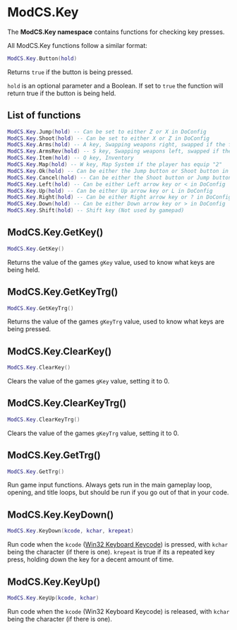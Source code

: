 # ModCS.Key

The **ModCS.Key namespace** contains functions for checking key presses.

All ModCS.Key functions follow a similar format:

```lua
ModCS.Key.Button(hold)
```

Returns `true` if the button is being pressed.

`hold` is an optional parameter and a Boolean. If set to `true` the function will return true if the button is being held.

## List of functions

```lua
ModCS.Key.Jump(hold) -- Can be set to either Z or X in DoConfig
ModCS.Key.Shoot(hold) -- Can be set to either X or Z in DoConfig
ModCS.Key.Arms(hold) -- A key, Swapping weapons right, swapped if the file "s_reverse" exists
ModCS.Key.ArmsRev(hold) -- S key, Swapping weapons left, swapped if the file "s_reverse" exists
ModCS.Key.Item(hold) -- Q key, Inventory
ModCS.Key.Map(hold) -- W key, Map System if the player has equip "2"
ModCS.Key.Ok(hold) -- Can be either the Jump button or Shoot button in DoConfig
ModCS.Key.Cancel(hold) -- Can be either the Shoot button or Jump button in DoConfig
ModCS.Key.Left(hold) -- Can be either Left arrow key or < in DoConfig
ModCS.Key.Up(hold) -- Can be either Up arrow key or L in DoConfig
ModCS.Key.Right(hold) -- Can be either Right arrow key or ? in DoConfig
ModCS.Key.Down(hold) -- Can be either Down arrow key or > in DoConfig
ModCS.Key.Shift(hold) -- Shift key (Not used by gamepad)
```

## ModCS.Key.GetKey()

```lua
ModCS.Key.GetKey()
```

Returns the value of the games `gKey` value, used to know what keys are being held.

## ModCS.Key.GetKeyTrg()

```lua
ModCS.Key.GetKeyTrg()
```

Returns the value of the games `gKeyTrg` value, used to know what keys are being pressed.

## ModCS.Key.ClearKey()

```lua
ModCS.Key.ClearKey()
```

Clears the value of the games `gKey` value, setting it to 0.

## ModCS.Key.ClearKeyTrg()

```lua
ModCS.Key.ClearKeyTrg()
```

Clears the value of the games `gKeyTrg` value, setting it to 0.

## ModCS.Key.GetTrg()

```lua
ModCS.Key.GetTrg()
```

Run game input functions. Always gets run in the main gameplay loop, opening, and title loops, but should be run if you go out of that in your code.

## ModCS.Key.KeyDown()

```lua
ModCS.Key.KeyDown(kcode, kchar, krepeat)
```

Run code when the `kcode` ([Win32 Keyboard Keycode](https://learn.microsoft.com/en-us/windows/win32/inputdev/virtual-key-codes)) is pressed, with `kchar` being the character (if there is one). `krepeat` is true if its a repeated key press, holding down the key for a decent amount of time.

## ModCS.Key.KeyUp()

```lua
ModCS.Key.KeyUp(kcode, kchar)
```

Run code when the `kcode` (Win32 Keyboard Keycode) is released, with `kchar` being the character (if there is one).


